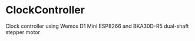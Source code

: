 # ClockController
Clock controller using Wemos D1 Mini ESP8266 and BKA30D-R5 dual-shaft stepper motor
